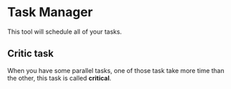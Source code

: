 # Task Manager

This tool will schedule all of your tasks.

## Critic task

When you have some parallel tasks, one of those task take more time than the other, this task is called **critical**.
